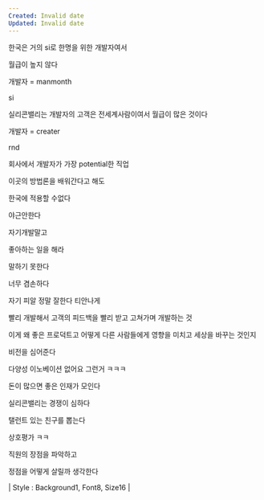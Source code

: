 ```yaml
---
Created: Invalid date
Updated: Invalid date
---
```

한국은 거의 si로 한명을 위한 개발자여서

월급이 높지 않다

개발자 = manmonth

si

실리콘밸리는 개발자의 고객은 전세계사람이여서 월급이 많은 것이다

개발자 = creater

rnd

회사에서 개발자가 가장 potential한 직업

이곳의 방법론을 배워간다고 해도

한국에 적용할 수없다

야근안한다

자기개발말고

좋아하는 일을 해라

말하기 못한다

너무 겸손하다

자기 피알 정말 잘한다 티안나게

빨리 개발해서 고객의 피드백을 빨리 받고 고쳐가며 개발하는 것

이게 왜 좋은 프로덕트고 어떻게 다른 사람들에게 영향을 미치고 세상을 바꾸는 것인지

비전을 심어준다

다양성 이노베이션 없어요 그런거 ㅋㅋㅋ

돈이 많으면 좋은 인재가 모인다

실리콘밸리는 경쟁이 심하다

탤런트 있는 친구를 뽑는다

상호평가 ㅋㅋ

직원의 장점을 파악하고

정점을 어떻게 살릴까 생각한다

| Style : Background1, Font8, Size16 |